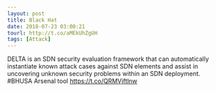 ```yaml
---
layout: post
title: Black Hat
date: 2018-07-23 03:00:21
tourl: http://t.co/aMEkUhZgUH
tags: [Attack]
---
```

DELTA is an SDN security evaluation framework that can automatically instantiate known attack cases against SDN elements and assist in uncovering unknown security problems within an SDN deployment. #BHUSA Arsenal tool https://t.co/QRMVjftlnw
